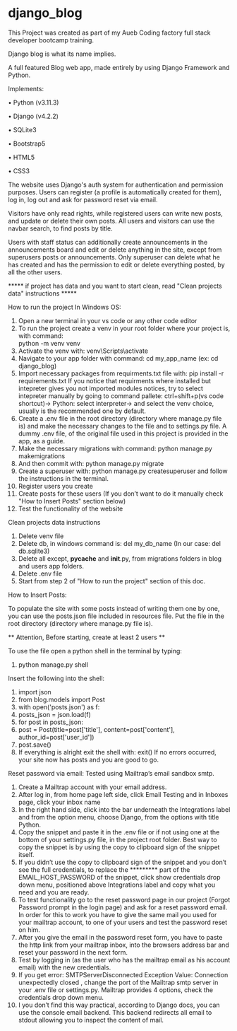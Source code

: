 # django_blog

This Project was created as part of my Aueb Coding factory full stack developer bootcamp training.

Django blog is what its name implies.

A full featured Blog web app, made entirely by using Django Framework and Python.

Implements:

• Python (v3.11.3)

• Django (v4.2.2)

• SQLite3 

• Bootstrap5

• HTML5

• CSS3

The website uses Django's auth system for authentication and permission purposes.
Users can register (a profile is automatically created for them), log in, log out and ask for password reset via email.

Visitors have only read rights, while registered users can write new posts, and update or delete their own posts.
All users and visitors can use the navbar search, to find posts by title.

Users with staff status can additionally create announcements in the announcements board and edit or delete anything in the site, except from superusers posts or announcements.
Only superuser can delete what he has created and has the permission to edit or delete everything posted, by all the other users.

***** if project has data and you want to start clean, read "Clean projects data" instructions *****

How to run the project
In Windows OS: 
1. Open a new terminal in your vs code or any other code editor
2. To run the project create a venv in your root folder where your project is, with command:  
python -m venv venv
3. Activate the venv with:
venv\Scripts\activate
4. Navigate to your app folder with command: 
cd my_app_name   (ex: cd django_blog)
5. Import necessary packages from requirments.txt file with: 
pip install -r requirements.txt
If you notice that requirments where installed but intepreter gives you not imported modules notices, try to select intepreter manually by going to command pallete: ctrl+shift+p(vs code shortcut)→  Python: select interpreter→  and select the venv choice, usually is the recommended one by default.
6. Create a .env file in the root directory (directory where manage.py file is) and make the necessary changes to the file and to settings.py file.
A dummy .env file, of the original file used in this project is provided in the app, as a guide.
7. Make the necessary migrations with command: 
python manage.py makemigrations
8. And then commit with: 
python manage.py migrate
9. Create a superuser with: 
python manage.py createsuperuser
and follow the instructions in the terminal.
10. Register users you create
11. Create posts for these users (If you don’t want to do it manually check "How to Insert Posts" section below)
12. Test the functionality of the website


Clean projects data instructions
1. Delete venv file
2. Delete db, in windows command is:
del my_db_name (In our case: del db.sqlite3)
3. Delete all except, __pycache__  and  __init__.py, from migrations folders in blog and users app folders.
4. Delete .env file
5. Start from step 2 of "How to run the project" section of this doc.


How to Insert Posts:

To populate the site with some posts instead of writing them one by one, you can use the posts.json file included in resources file.
Put the file in the root directory (directory where manage.py file is).

** Attention, Before starting, create at least 2 users **

To use the file open a python shell in the terminal by typing:
1. python manage.py shell

Insert the following into the shell:
1. import json
2. from blog.models import Post
3. with open('posts.json') as f:
4.   posts_json = json.load(f)
5. for post in posts_json:
6.   post = Post(title=post['title'], content=post['content'], author_id=post['user_id'])
7. post.save()
8. If everything is alright exit the shell with:
exit()
If no errors occurred, your site now has posts and you are good to go.


Reset password via email:
Tested using Mailtrap’s email sandbox smtp.
1. Create a Mailtrap account with your email address.
2. After log in, from home page left side, click Email Testing and in Inboxes page, click your inbox name
3. In the right hand side, click into the bar underneath the Integrations label and
from the option menu, choose Django, from the options with title Python. 
4. Copy the snippet and paste it in the .env file or if not using one at the bottom of your settings.py file, in the project root folder.
Best way to copy the snippet is by using the copy to clipboard sign of the snippet itself.
5. If you didn’t use the copy to clipboard sign of the snippet and you don’t see the full credentials, to replace the ********* part of the EMAIL_HOST_PASSWORD of the snippet, click show credentials drop down menu, positioned above Integrations label and copy what you need and you are ready.
6. To test functionality go to the reset password page in our project (Forgot Password prompt in the login page) and ask for a reset password email.
In order for this to work you have to give the same mail you used for your mailtrap account, to one of your users and test the password reset on him.
7. After you give the email in the password reset form, you have to paste the http link from your mailtrap inbox, into the browsers address bar and reset your password in the next form.
8. Test by logging in (as the user who has the mailtrap email as his account email) with the new credentials. 
9. If you get error: SMTPServerDisconnected Exception Value: Connection unexpectedly closed , change the port of the Mailtrap smtp server in your .env file or settings.py.
Mailtrap provides 4 options, check the credentials drop down menu.
10. I you don’t find this way practical, according to Django docs, you can use the console email backend. This backend redirects all email to stdout allowing you to inspect the content of mail. 
